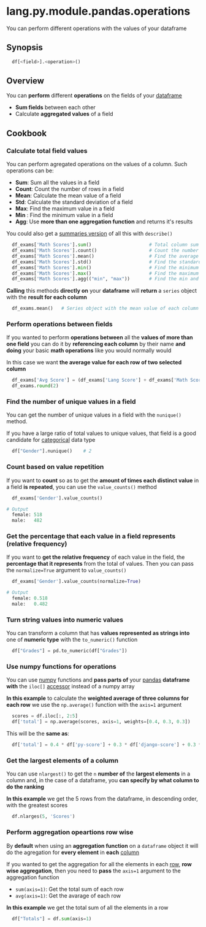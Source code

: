 # lang.py.module.pandas.operations

You can perform different operations with the values of your dataframe

## Synopsis

```py
  df[<field>].<operation>()
```

## Overview

You can **perform** different **operations** on the fields of your [dataframe](./5t4z.md)

- **Sum fields** between each other
- Calculate **aggregated values** of a field

## Cookbook

### Calculate total field values

You can perform agregated operations on the values of a column. Such operations
can be:

- **Sum**: Sum all the values in a field
- **Count**: Count the number of rows in a field
- **Mean**: Calculate the mean value of a field
- **Std**: Calculate the standard deviation of a field
- **Max**: Find the maximum value in a field
- **Min** : Find the minimum value in a field
- **Agg**: Use **more than one aggregation function** and returns it's results

You could also get a [summaries version](./czyt.md) of all this with `describe()`

```py
  df_exams['Math Scores'].sum()                     # Total column sum
  df_exams['Math Scores'].count()                   # Count the number of rows
  df_exams['Math Scores'].mean()                    # Find the average value
  df_exams['Math Scores'].std()                     # Find the standard deviation
  df_exams['Math Scores'].min()                     # Find the minimum value
  df_exams['Math Scores'].max()                     # Find the maximum value
  df_exams['Math Scores'].agg(("min", "max"))       # Find the min and max value
```

**Calling** this methods **directly on** your **dataframe** will **return** a
`series` object with the **result for each column**

```py
  df_exams.mean()   # Series object with the mean value of each column
```

### Perform operations between fields

If you wanted to perform **operations between** all the **values of more than
one field** you can do it by **referencing each column** by their name **and
doing** your basic **math operations** like you would normally would

In this case we want **the average value for each row of two selected column**

```py
  df_exams['Avg Score'] = (df_exams['Lang Score'] + df_exams['Math Score']) / 2
  df_exams.round(2)
```

### Find the number of unique values in a field

You can get the number of unique values in a field with the `nunique()` method.

If you have a large ratio of total values to unique values, that field is a
good candidate for [categorical](./p1g8.md) data type

```py
  df["Gender"].nunique()    # 2
```

### Count based on value repetition

If you want to **count** so as to get the **amount of times each distinct
value** in a field **is repeated**, you can use the `value_counts()` method

```py
  df_exams['Gender'].value_counts()

# Output
  female: 518
  male:   482
```

### Get the percentage that each value in a field represents (relative frequency)

If you want to **get the relative frequency** of each value in the field, the
**percentage that it represents** from the total of values. Then you can pass the
`normalize=True` argument to `value_counts()`

```py
  df_exams['Gender'].value_counts(normalize=True)

# Output
  female: 0.518
  male:   0.482
```

### Turn string values into numeric values

You can transform a column that has **values represented as strings into** one
of **numeric type** with the `to_numeric()` function

```py
  df["Grades"] = pd.to_numeric(df["Grades"])
```

### Use numpy functions for operations

You can use [numpy](./5nfr.md) functions and **pass parts of** your
[pandas](./czyt.md) **dataframe with** the `iloc[]` [accessor](./unhs.md)
instead of a numpy array

**In this example** to calculate the **weighted average of three columns for
each row** we use the `np.average()` function with the `axis=1` argument

```py
  scores = df.iloc[:, 2:5]
  df['total'] = np.average(scores, axis=1, weights=[0.4, 0.3, 0.3])
```

This will be the **same as**:

```py
  df['total'] = 0.4 * df['py-score'] + 0.3 * df['django-score'] + 0.3 * df['js-score']
```

### Get the largest elements of a column

You can use `nlargest()` to get the `n` **number of** the **largest elements**
in a column and, in the case of a dataframe, you **can specify by what column
to do the ranking**

**In this example** we get the 5 rows from the dataframe, in descending order,
with the greatest scores

```py
  df.nlarges(5, 'Scores')
```

### Perform aggregation opeartions row wise

By **default** when using an **aggregation function** on a `dataframe` object
it will do the agregation for **every element** in **each** [column](./6j2u.md)

If you wanted to get the aggregation for all the elements in each
[row](./myvh.md), **row wise aggregation**, then you need to **pass** the
`axis=1` argument to the aggregation function

- `sum(axis=1)`: Get the total sum of each row
- `avg(axis=1)`: Get the avarage of each row

**In this example** we get the total sum of all the elements in a row

```py
  df["Totals"] = df.sum(axis=1)
```
